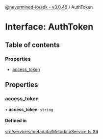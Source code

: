 [@nevermined-io/sdk - v3.0.49](../code-reference.md) / AuthToken

# Interface: AuthToken

## Table of contents

### Properties

- [access_token](AuthToken.md#access_token)

## Properties

### access_token

• **access_token**: `string`

#### Defined in

[src/services/metadata/MetadataService.ts:34](https://github.com/nevermined-io/sdk-js/blob/46581d70d770c789e0a8545806449cccf988f6aa/src/services/metadata/MetadataService.ts#L34)
